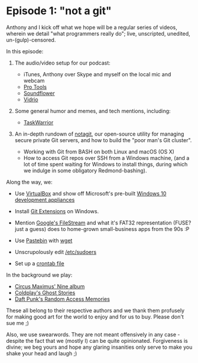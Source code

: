 # Episode 1: "not a git"

Anthony and I kick off what we hope will be a regular series of videos,
	wherein we detail "what programmers really do";
	live, unscripted, unedited, un-(gulp)-censored.

In this episode:

1. The audio/video setup for our podcast:
	- iTunes, Anthony over Skype and myself on the local mic and webcam
	- [Pro Tools](https://www.avid.com/pro-tools)
	- [Soundflower](https://github.com/mattingalls/Soundflower)
	- [Vidrio](https://vidr.io/)

1. Some general humor and memes, and tech mentions, including:
	- [TaskWarrior](https://taskwarrior.org/)

1. An in-depth rundown of [notagit](https://siriobalmelli.github.io/notagit/),
		our open-source utility for managing secure private Git servers,
		and how to build the "poor man's Git cluster".
	- Working with Git from BASH on both Linux and macOS (OS X)
	- How to access Git repos over SSH from a Windows machine,
		(and a lot of time spent waiting for Windows to install things,
		during which we indulge in some obligatory Redmond-bashing).

Along the way, we:

- Use [VirtualBox](https://www.virtualbox.org/) and show off Microsoft's pre-built
	[Windows 10 development appliances](https://developer.microsoft.com/en-us/windows/downloads/virtual-machines)

- Install [Git Extensions](https://gitextensions.github.io/) on Windows.

- Mention [Google's FileStream](https://support.google.com/a/answer/7491144?hl=en)
	and what it's FAT32 representation (FUSE? just a guess)
	does to home-grown small-business apps from the 90s :P

- Use [Pastebin](https://www.paste.org/p/home) with [wget](https://linux.die.net/man/1/wget)

- Unscrupolously edit [/etc/sudoers](https://linux.die.net/man/5/sudoers)

- Set up a [crontab file](http://www.adminschoice.com/crontab-quick-reference)

In the background we play:

- [Circus Maximus' Nine album](http://www.circusmaximussite.com/release/nine/)
- [Coldplay's Ghost Stories](http://coldplay.com/recordings/ghost_stories/)
- [Daft Punk's Random Access Memories](http://www.randomaccessmemories.com/)

These all belong to their respective authors and we thank them profusely
	for making good art for the world to enjoy and for us to buy.
Please don't sue me ;)

Also, we use swearwords.
They are not meant offensively in any case - despite the fact that we (mostly I)
	can be quite opinionated.
Forgiveness is divine; we beg yours and hope any glaring insanities
	only serve to make you shake your head and laugh ;)
